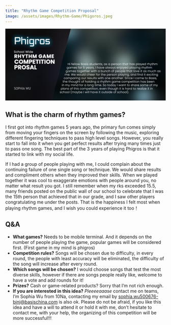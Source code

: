 ```yaml
---
title: "Rhythm Game Competition Proposal"
image: /assets/images/Rhythm-Game/Phigoros.jpeg
---
```


![](/assets/images/Rhythm-Game/Rhythm-game.png)

## What is the charm of rhythm games?

I first got into rhythm games 5 years ago, the primary fun comes simply from moving your fingers on the screen by following the music, exploring different fingering techniques to pass high level songs. However, you really start to fall into it when you get perfect results after trying many times just to pass one song. The best part of the 3 years of playing Phigros is that it started to link with my social life. 

If I had a group of people playing with me, I could complain about the continuing failure of one single song or technique. We would share results and compliment others when they improved their skills. When we played together it was cool to exaggerate emotions with people around you, no matter what result you got. I still remember when my rks exceeded 15.5, many friends posted on the public wall of our school to celebrate that I was the 15th person that achieved that in our grade, and I saw other players congratulating me under the posts. That is the happiness I felt most when playing rhythm games, and I wish you could experience it too！

## Q&A

- **What games?** Needs to be mobile terminal. And it depends on the number of people playing the game, popular games will be considered first. (First game in my mind is phigros)
- **Competition rules?** Songs will be chosen due to difficulty, in every round, the people with least accuracy will be eliminated, the difficulty of the song will increase after every round.
- **Which songs will be chosen?** I would choose songs that test the most diverse skills, however if there are songs people really like, welcome to have a vote and add rounds for it!
- **Prizes?** Cash or game-related products? Sorry that I’m not rich enough.
- **If you are interested in this idea?** *Pleeeeaaase* contact me on teams, I’m Sophia Wu from 10Na, contacting my email by sophia.wu500676-binj@basischina.com is also ok. Please do not be afraid, if you like this idea and have a will to attend it or hold it with me, don’t hesitate to contact me, with your help, the organizing of this competition will be more successful!!!